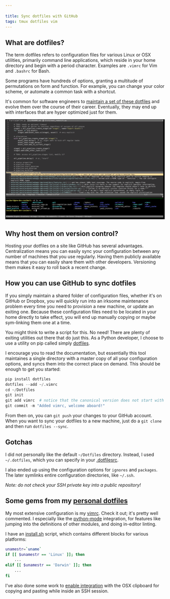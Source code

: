 ```yaml
---

title: Sync dotfiles with GitHub
tags: tmux dotfiles vim
---
```


## What are dotfiles?

The term dotfiles refers to configuration files for various Linux or OSX utilities, primarily command line applications, which reside in your home directory and begin with a period character. Examples are `.vimrc` for Vim and `.bashrc` for Bash.

Some programs have hundreds of options, granting a multitude of permutations on form and function. For example, you can change your color scheme, or automate a common task with a shortcut.

It's common for software engineers to [maintain a set of these dotfiles](http://dotfiles.github.io/) and evolve them over the course of their career. Eventually, they may end up with interfaces that are hyper optimized just for them.

![dotfiles](/images/dotfiles.png)


## Why host them on version control?

Hosting your dotfiles on a site like GitHub has several advantages. Centralization means you can easily sync your configuration between any number of machines that you use regularly. Having them publicly available means that you can easily share them with other developers. Versioning them makes it easy to roll back a recent change.


## How you can use GitHub to sync dotfiles

If you simply maintain a shared folder of configuration files, whether it's on GitHub or Dropbox, you will quickly run into an irksome maintenance problem every time you need to provision a new machine, or update an exiting one. Because these configuration files need to be located in your home directly to take effect, you will end up manually copying or maybe sym-linking them one at a time.

You might think to write a script for this. No need! There are plenty of exiting utilities out there that do just this. As a Python developer, I choose to use a utility on pip called simply [dotfiles](https://github.com/jbernard/dotfiles).

I encourage you to read the documentation, but essentially this tool maintaines a single directory with a master copy of all your configuration options, and syncs them into the correct place on demand. This should be enough to get you started:

```python
pip install dotfiles
dotfiles --add ~/.vimrc
cd ~/Dotfiles
git init
git add vimrc  # notice that the canonical version does not start with a dot
git commit -m "Added vimrc, welcome aboard!"
```

From then on, you can `git push` your changes to your GitHub account. When you want to sync your dotfiles to a new machine, just do a `git clone` and then run `dotfiles --sync`.


## Gotchas

I did not personally like the default `~/Dotfiles` directory. Instead, I used `~/.dotfiles`, which you can specify in your [.dotfilesrc](https://github.com/chase-seibert/dotfiles/blob/master/dotfilesrc).

I also ended up using the configuration options for `ignores` and `packages`. The later symlinks entire configuration directories, like `~/.ssh`.

*Note: do not check your SSH private key into a public repository!*


## Some gems from my [personal dotfiles](https://github.com/chase-seibert/dotfiles/blob/master/vimrc)

My most extensive configuration is my [vimrc](https://github.com/chase-seibert/dotfiles/blob/master/vimrc). Check it out; it's pretty well commented. I especially like the [python-mode](https://github.com/klen/python-mode) integration, for features like jumping into the definitions of other modules, and doing in-editor linting.

I have an [install.sh](https://github.com/chase-seibert/dotfiles/blob/master/install.sh) script, which contains different blocks for various platforms:

```bash
unamestr=`uname`
if [[ $unamestr == 'Linux' ]]; then
    ...
elif [[ $unamestr == 'Darwin' ]]; then
    ...
fi
```

I've also done some work to [enable integration](https://gist.github.com/burke/5960455) with the OSX clipboard for copying and pasting while inside an SSH session.
